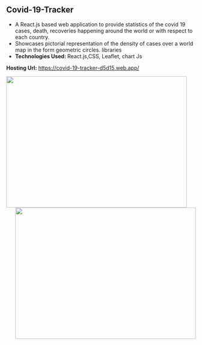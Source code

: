 <h2>Covid-19-Tracker</h2>
  <ul>
    <li>  A React.js based web application to provide statistics of the covid
19 cases, death, recoveries happening around the world or with
respect to each country.</li>
    <li> Showcases pictorial representation of the density of cases over a world map in the form geometric circles. libraries</li>
    <li><strong>Technologies Used: </strong> React.js,CSS, Leaflet, chart Js</li>
  </ul>
  
  <strong>Hosting Url:</strong> https://covid-19-tracker-d5d15.web.app/
  
  
 <a href="url"><img src="https://user-images.githubusercontent.com/54434689/129333416-b2c4f3a8-e909-45f2-82a2-b8db35e72949.png" align="left" height="350" width="480"/></a>
<a href="url"><img src="https://user-images.githubusercontent.com/54434689/129333813-19a6002c-b3f0-4962-9560-ac1d22642335.png"  align="right" height="350" width="480"/></a>

  
 
